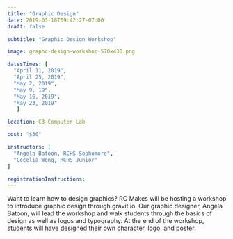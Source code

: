 ```yaml
---
title: "Graphic Design"
date: 2019-03-18T09:42:27-07:00
draft: false

subtitle: "Graphic Design Workshop"

image: graphc-design-workshop-570x430.png

datesTimes: [ 
  "April 11, 2019",
  "April 25, 2019",
  "May 2, 2019",
  "May 9, 19",
  "May 16, 2019",
  "May 23, 2019"
   ]

location: C3-Computer Lab

cost: "$30"

instructors: [
  "Angela Batoon, RCHS Sophomore",
  "Cecelia Wong, RCHS Junior"
]

registrationInstructions:
---
```


Want to learn how to design graphics? RC Makes will be hosting a workshop to introduce graphic design through gravit.io. Our graphic designer, Angela Batoon, will lead the workshop and walk students through the basics of design as well as logos and typography. At the end of the workshop, students will have designed their own character, logo, and poster.
